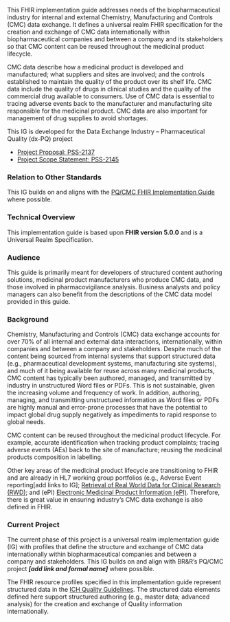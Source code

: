 This FHIR implementation guide addresses needs of the biopharmaceutical industry for internal and external Chemistry, Manufacturing and Controls (CMC) data exchange. It defines a universal realm FHIR specification for the creation and exchange of CMC data internationally within biopharmaceutical companies and between a company and its stakeholders so that CMC content can be reused throughout the medicinal product lifecycle.

CMC data describe how a medicinal product is developed and manufactured; what suppliers and sites are involved; and the controls established to maintain the quality of the product over its shelf life. CMC data include the quality of drugs in clinical studies and the quality of the commercial drug available to consumers. Use of CMC data is essential to tracing adverse events back to the manufacturer and manufacturing site responsible for the medicinal product. CMC data are also important for management of drug supplies to avoid shortages.

This IG is developed for the Data Exchange Industry – Pharmaceutical Quality (dx-PQ) project 
* [Project Proposal: PSS-2137](https://jira.hl7.org/browse/PSS-2137)
* [Project Scope Statement: PSS-2145](https://jira.hl7.org/browse/PSS-2145)

### Relation to Other Standards
This IG builds on and aligns with the [PQ/CMC FHIR Implementation Guide](https://build.fhir.org/ig/HL7/FHIR-us-pq-cmc/) where possible.

### Technical Overview
This implementation guide is based upon **FHIR version 5.0.0** and is a Universal Realm Specification.

### Audience
This guide is primarily meant for developers of structured content authoring solutions, medicinal product manufacturers who produce CMC data, and those involved in pharmacovigilance analysis. Business analysts and policy managers can also benefit from the descriptions of the CMC data model provided in this guide.

### Background
Chemistry, Manufacturing and Controls (CMC) data exchange accounts for over 70% of all internal and external data interactions, internationally, within companies and between a company and stakeholders. Despite much of the content being sourced from internal systems that support structured data (e.g., pharmaceutical development systems, manufacturing site systems), and much of it being available for reuse across many medicinal products, CMC content has typically been authored, managed, and transmitted by industry in unstructured Word files or PDFs. This is not sustainable, given the increasing volume and frequency of work. In addition, authoring, managing, and transmitting unstructured information as Word files or PDFs are highly manual and error-prone processes that have the potential to impact global drug supply negatively as impediments to rapid response to global needs.

CMC content can be reused throughout the medicinal product lifecycle. For example, accurate identification when tracking product complaints; tracing adverse events (AEs) back to the site of manufacture; reusing the medicinal products composition in labelling. 

Other key areas of the medicinal product lifecycle are transitioning to FHIR and are already in HL7 working group portfolios (e.g., Adverse Event reporting[add links to IG]; [Retrieval of Real World Data for Clinical Research (RWD)](https://build.fhir.org/ig/HL7/vulcan-rwd/); and (ePI) [Electronic Medicinal Product Information (ePI)](https://build.fhir.org/ig/HL7/emedicinal-product-info/). Therefore, there is great value in ensuring industry’s CMC data exchange is also defined in FHIR.

### Current Project
The current phase of this project is a universal realm implementation guide (IG) with profiles that define the structure and exchange of CMC data internationally within biopharmaceutical companies and between a company and stakeholders. This IG builds on and align with BR&R’s PQ/CMC project ***[add link and formal name]*** where possible. 

The FHIR resource profiles specified in this implementation guide represent structured data in the [ICH Quality Guidelines](https://www.ich.org/page/quality-guidelines). The structured data elements defined here support structured authoring (e.g., master data; advanced analysis) for the creation and exchange of Quality information internationally.